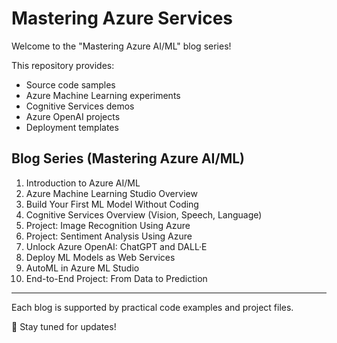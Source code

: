 # Mastering Azure Services

Welcome to the "Mastering Azure AI/ML" blog series!

This repository provides:
- Source code samples
- Azure Machine Learning experiments
- Cognitive Services demos
- Azure OpenAI projects
- Deployment templates

## Blog Series (Mastering Azure AI/ML)

1. Introduction to Azure AI/ML
2. Azure Machine Learning Studio Overview
3. Build Your First ML Model Without Coding
4. Cognitive Services Overview (Vision, Speech, Language)
5. Project: Image Recognition Using Azure
6. Project: Sentiment Analysis Using Azure
7. Unlock Azure OpenAI: ChatGPT and DALL·E
8. Deploy ML Models as Web Services
9. AutoML in Azure ML Studio
10. End-to-End Project: From Data to Prediction

---

Each blog is supported by practical code examples and project files.

🔔 Stay tuned for updates!

